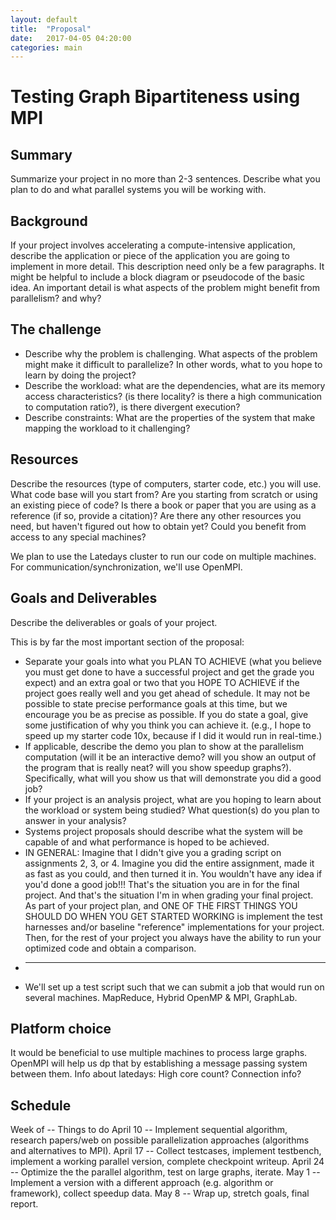```yaml
---
layout: default
title:  "Proposal"
date:   2017-04-05 04:20:00
categories: main
---
```


# Testing Graph Bipartiteness using MPI
## Summary
Summarize your project in no more than 2-3 sentences. Describe what you plan to do and what parallel systems you will be working with.

## Background
If your project involves accelerating a compute-intensive application, describe the application or piece of the application you are going to implement in more detail. This description need only be a few paragraphs. It might be helpful to include a block diagram or pseudocode of the basic idea. An important detail is what aspects of the problem might benefit from parallelism? and why?

## The challenge 
 * Describe why the problem is challenging. What aspects of the problem might make it difficult to parallelize? In other words, what to you hope to learn by doing the project?
 * Describe the workload: what are the dependencies, what are its memory access characteristics? (is there locality? is there a high communication to computation ratio?), is there divergent execution?
 * Describe constraints: What are the properties of the system that make mapping the workload to it challenging?

## Resources

Describe the resources (type of computers, starter code, etc.) you will use. What code base will you start from? Are you starting from scratch or using an existing piece of code? Is there a book or paper that you are using as a reference (if so, provide a citation)? Are there any other resources you need, but haven't figured out how to obtain yet? Could you benefit from access to any special machines?

We plan to use the Latedays cluster to run our code on multiple machines. For communication/synchronization, we'll use OpenMPI.

## Goals and Deliverables
Describe the deliverables or goals of your project.

This is by far the most important section of the proposal:

 * Separate your goals into what you PLAN TO ACHIEVE (what you believe you must get done to have a successful project and get the grade you expect) and an extra goal or two that you HOPE TO ACHIEVE if the project goes really well and you get ahead of schedule. It may not be possible to state precise performance goals at this time, but we encourage you be as precise as possible. If you do state a goal, give some justification of why you think you can achieve it. (e.g., I hope to speed up my starter code 10x, because if I did it would run in real-time.)
 * If applicable, describe the demo you plan to show at the parallelism computation (will it be an interactive demo? will you show an output of the program that is really neat? will you show speedup graphs?). Specifically, what will you show us that will demonstrate you did a good job?
 * If your project is an analysis project, what are you hoping to learn about the workload or system being studied? What question(s) do you plan to answer in your analysis?
 * Systems project proposals should describe what the system will be capable of and what performance is hoped to be achieved.
 * IN GENERAL: Imagine that I didn't give you a grading script on assignments 2, 3, or 4. Imagine you did the entire assignment, made it as fast as you could, and then turned it in. You wouldn't have any idea if you'd done a good job!!! That's the situation you are in for the final project. And that's the situation I'm in when grading your final project. As part of your project plan, and ONE OF THE FIRST THINGS YOU SHOULD DO WHEN YOU GET STARTED WORKING is implement the test harnesses and/or baseline "reference" implementations for your project. Then, for the rest of your project you always have the ability to run your optimized code and obtain a comparison.
 * ----------------
 * We'll set up a test script such that we can submit a job that would run on several machines.
MapReduce, Hybrid OpenMP & MPI, GraphLab.


## Platform choice
It would be beneficial to use multiple machines to process large graphs. OpenMPI will help us dp that by establishing a message passing system between them. Info about latedays: High core count? Connection info? 

## Schedule
Week of   -- Things to do
April 10  -- Implement sequential algorithm, research papers/web on possible parallelization approaches (algorithms and alternatives to MPI).
April 17  -- Collect testcases, implement testbench, implement a working parallel version, complete checkpoint writeup.
April 24  -- Optimize the the parallel algorithm, test on large graphs, iterate.
May 1     -- Implement a version with a different approach (e.g. algorithm or framework), collect speedup data.
May 8     -- Wrap up, stretch goals, final report.

[jekyll-gh]: https://github.com/mojombo/jekyll
[jekyll]:    http://jekyllrb.com